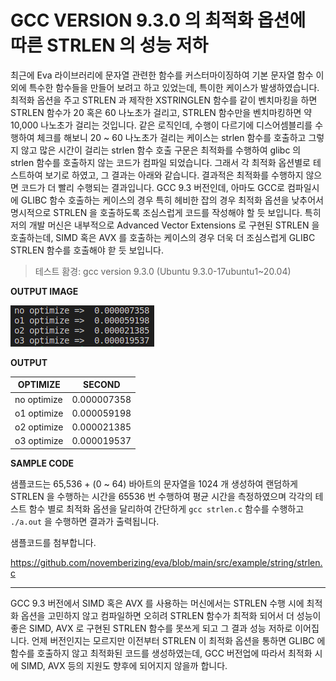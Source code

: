 # GCC VERSION 9.3.0 의 최적화 옵션에 따른 STRLEN 의 성능 저하

최근에 Eva 라이브러리에 문자열 관련한 함수를 커스터마이징하여 기본 문자열 함수 이외에 특수한 함수들을 만들어 보려고 하고 있었는데, 특이한 케이스가 발생하였습니다. 최적화 옵션을 주고 STRLEN 과 제작한 XSTRINGLEN 함수를 같이 벤치마킹을 하면 STRLEN 함수가 20 혹은 60 나노초가 걸리고, STRLEN 함수만을 벤치마킹하면 약 10,000 나노초가 걸리는 것입니다. 같은 로직인데, 수행이 다르기에 디스어셈블리를 수행하여 체크를 해보니 20 ~ 60 나노초가 걸리는 케이스는 strlen 함수를 호출하고 그렇지 않고 많은 시간이 걸리는 strlen 함수 호출 구문은 최적화를 수행하여 glibc 의 strlen 함수를 호출하지 않는 코드가 컴파일 되었습니다. 그래서 각 최적화 옵션별로 테스트하여 보기로 하였고, 그 결과는 아래와 같습니다. 결과적은 최적화를 수행하지 않으면 코드가 더 빨리 수행되는 결과입니다. GCC 9.3 버전인데, 아마도 GCC로 컴파일시에 GLIBC 함수 호출하는 케이스의 경우 특히 헤비한 잡의 경우 최적화 옵션을 낮추어서 명시적으로 STRLEN 을 호출하도록 조심스럽게 코드를 작성해야 할 듯 보입니다. 특히 저의 개발 머신은 내부적으로 Advanced Vector Extensions 로 구현된 STRLEN 을 호출하는데, SIMD 혹은 AVX 를 호출하는 케이스의 경우 더욱 더 조심스럽게 GLIBC STRLEN 함수를 호출해야 핟 듯 보입니다.

> 테스트 홤경: gcc version 9.3.0 (Ubuntu 9.3.0-17ubuntu1~20.04)

__OUTPUT IMAGE__

![RESULT STRLEN RELATED OPTIMIZE OPTION](img/screenshot-strlen-benchmark.png)

__OUTPUT__

| OPTIMIZE    | SECOND      |
| ----------- | ----------- |
| no optimize | 0.000007358 |
| o1 optimize | 0.000059198 |
| o2 optimize | 0.000021385 |
| o3 optimize | 0.000019537 |

__SAMPLE CODE__

샘플코드는 65,536 + (0 ~ 64) 바아트의 문자열을 1024 개 생성하여 랜덤하게 STRLEN 을 수행하는 시간을 65536 번 수행하여 평균 시간을 측정하였으며 각각의 테스트 함수 별로 최적화 옵션을 달리하여 간단하게 `gcc strlen.c` 함수를 수행하고 `./a.out` 을 수행하면 결과가 출력됩니다. 

샘플코드를 첨부합니다.

https://github.com/novemberizing/eva/blob/main/src/example/string/strlen.c

----

GCC 9.3 버전에서 SIMD 혹은 AVX 를 사용하는 머신에서는 STRLEN 수행 시에 최적화 옵션을 고민하지 않고 컴파일하면 오히려 STRLEN 함수가 최적화 되어서 더 성능이 좋은 SIMD, AVX 로 구현된 STRLEN 함수를 못쓰게 되고 그 결과 성능 저하로 이어집니다. 언제 버전인지는 모르지만 이전부터 STRLEN 이 최적화 옵션을 통하면 GLIBC 에 함수를 호출하지 않고 최적화된 코드를 생성하였는데, GCC 버전업에 따라서 최적화 시에 SIMD, AVX 등의 지원도 향후에 되어지지 않을까 합니다.


